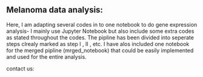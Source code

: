 ## Melanoma data analysis:

Here, I am adapting several codes in to one notebook to do gene expression analysis- I mainly use Jupyter Notebook but also include some extra codes as stated throughout the codes. The pipline has been divided into seperate steps clrealy marked as step I , II , etc. I have alos included one notebook for the merged pipline (mrged_notebook) that could be easily implemented and used for the entire analysis.


contact us:
